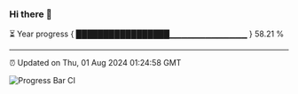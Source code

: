 ### Hi there 👋

⏳ Year progress { █████████████████▁▁▁▁▁▁▁▁▁▁▁▁▁ } 58.21 %

---

⏰ Updated on Thu, 01 Aug 2024 01:24:58 GMT

![Progress Bar CI](https://github.com/liununu/liununu/workflows/Progress%20Bar%20CI/badge.svg)
